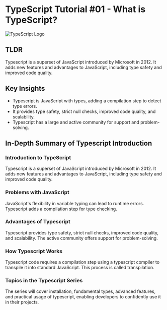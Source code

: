 # TypeScript Tutorial #01 - What is TypeScript?

![TypeScript Logo](https://miro.medium.com/v2/resize:fit:1358/1*moJeTvW97yShLB7URRj5Kg.png)


## TLDR

Typescript is a superset of JavaScript introduced by Microsoft in 2012. It adds new features and advantages to JavaScript, including type safety and improved code quality.

## Key Insights

- Typescript is JavaScript with types, adding a compilation step to detect type errors.
- It provides type safety, strict null checks, improved code quality, and scalability.
- Typescript has a large and active community for support and problem-solving.

## In-Depth Summary of Typescript Introduction

### Introduction to TypeScript

Typescript is a superset of JavaScript introduced by Microsoft in 2012. It adds new features and advantages to JavaScript, including type safety and improved code quality.

### Problems with JavaScript

JavaScript's flexibility in variable typing can lead to runtime errors. Typescript adds a compilation step for type checking.

### Advantages of Typescript

Typescript provides type safety, strict null checks, improved code quality, and scalability. The active community offers support for problem-solving.

### How Typescript Works

Typescript code requires a compilation step using a typescript compiler to transpile it into standard JavaScript. This process is called transpilation.

### Topics in the Typescript Series

The series will cover installation, fundamental types, advanced features, and practical usage of typescript, enabling developers to confidently use it in their projects.
